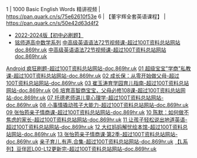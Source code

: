 1 | 1000 Basic English Words 精讲视频 | https://pan.quark.cn/s/75e62610f53e
6 | 【董宇辉全套英语课程】 | https://pan.quark.cn/s/50e42d63d4f2
- [2022-2024版【初中必刷题】](https://pan.quark.cn/s/77a16a4b3f47)
- [铭师道高中数学系列](https://pan.quark.cn/s/a00e16041307)
[中高级英语语法72节视频课-超过100T资料总站网站doc.869hr.uk](https://pan.quark.cn/s/26841b8f5614)
[中高级英语语法72节视频课-超过100T资料总站网站doc.869hr.uk](https://pan.quark.cn/s/843482af7310)

[Android 疯狂刷题-超过100T资料总站网站-doc.869hr.uk](https://pan.quark.cn/s/6deaaad72fd8)
[01 超级宝宝"学商"私教课-超过100T资料总站网站-doc.869hr.uk](https://pan.quark.cn/s/845c033eac0c)
[02 成长保：从零开始做父母-超过100T资料总站网站-doc.869hr.uk](https://pan.quark.cn/s/023b6fd617cd)
[03 崔玉涛育学园育儿指南-超过100T资料总站网站-doc.869hr.uk](https://pan.quark.cn/s/2d36b85fdbc3)
[06 培育高智商宝宝，父母必修108课-超过100T资料总站网站-doc.869hr.uk](https://pan.quark.cn/s/d3fbabe98695)
[07 托德老师讲儿童心理学-超过100T资料总站网站-doc.869hr.uk](https://pan.quark.cn/s/64c3c6422b35)
[08 小事情撬动孩子大能力-超过100T资料总站网站-doc.869hr.uk](https://pan.quark.cn/s/775a64ecbab8)
[09 张怡筠亲子情商课-超过100T资料总站网站-doc.869hr.uk](https://pan.quark.cn/s/4504ec27f6a3)
[10 陈默：如何做不焦虑的家长-超过100T资料总站网站-doc.869hr.uk](https://pan.quark.cn/s/0fc7382b084d)
[11 让孩子轻松说出地道英语-超过100T资料总站网站-doc.869hr.uk](https://pan.quark.cn/s/02cf9bef441d)
[12 大红妈妈解忧绘本馆-超过100T资料总站网站-doc.869hr.uk](https://pan.quark.cn/s/097cd028f0c4)
[13 张怡筠亲子情商课·第2季-超过100T资料总站网站-doc.869hr.uk](https://pan.quark.cn/s/199680096f8f)
[亲子育儿.有声.合集-超过100T资料总站网站-doc.869hr.uk](https://pan.quark.cn/s/dd208d25eb6c)
[【L系列】豆伴匠L00-L12更新完-超过100T资料总站网站-doc.869hr.uk](https://pan.quark.cn/s/ca42683842bb)
